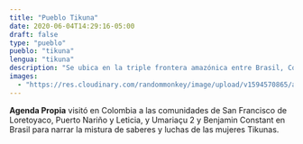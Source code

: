 ```yaml
---
title: "Pueblo Tikuna"
date: 2020-06-04T14:29:16-05:00
draft: false
type: "pueblo"
pueblo: "tikuna"
lengua: "tikuna"
description: "Se ubica en la triple frontera amazónica entre Brasil, Colombia y Perú. De 13.842 personas reconocidas como Tikunas, 6.839 son Ngeugu Magütagüka (mujeres). Ellas son protectoras de sus comunidades y de la madreselva."
images:
  - "https://res.cloudinary.com/randommonkey/image/upload/v1594570865/agenda-propia/portada-pueblo-tikuna.jpg"
---
```


**Agenda Propia** visitó en Colombia a las comunidades de San Francisco de Loretoyaco, Puerto Nariño y Leticia, y Umariaçu 2 y Benjamin Constant en Brasil para narrar la mistura de saberes y luchas de las mujeres Tikunas.
